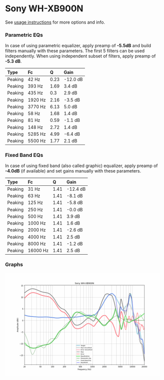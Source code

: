 # Sony WH-XB900N
See [usage instructions](https://github.com/jaakkopasanen/AutoEq#usage) for more options and info.

### Parametric EQs
In case of using parametric equalizer, apply preamp of **-5.5dB** and build filters manually
with these parameters. The first 5 filters can be used independently.
When using independent subset of filters, apply preamp of **-5.3 dB**.

| Type    | Fc      |    Q | Gain     |
|:--------|:--------|:-----|:---------|
| Peaking | 42 Hz   | 0.23 | -12.0 dB |
| Peaking | 393 Hz  | 1.69 | 3.4 dB   |
| Peaking | 435 Hz  | 0.3  | 2.9 dB   |
| Peaking | 1920 Hz | 2.16 | -3.5 dB  |
| Peaking | 3770 Hz | 6.13 | 5.0 dB   |
| Peaking | 58 Hz   | 1.68 | 1.4 dB   |
| Peaking | 81 Hz   | 0.59 | -1.1 dB  |
| Peaking | 148 Hz  | 2.72 | 1.4 dB   |
| Peaking | 5285 Hz | 4.99 | -6.4 dB  |
| Peaking | 5500 Hz | 1.77 | 2.1 dB   |

### Fixed Band EQs
In case of using fixed band (also called graphic) equalizer, apply preamp of **-4.0dB**
(if available) and set gains manually with these parameters.

| Type    | Fc       |    Q | Gain     |
|:--------|:---------|:-----|:---------|
| Peaking | 31 Hz    | 1.41 | -12.4 dB |
| Peaking | 63 Hz    | 1.41 | -8.1 dB  |
| Peaking | 125 Hz   | 1.41 | -5.8 dB  |
| Peaking | 250 Hz   | 1.41 | -0.0 dB  |
| Peaking | 500 Hz   | 1.41 | 3.9 dB   |
| Peaking | 1000 Hz  | 1.41 | 1.6 dB   |
| Peaking | 2000 Hz  | 1.41 | -2.6 dB  |
| Peaking | 4000 Hz  | 1.41 | 2.5 dB   |
| Peaking | 8000 Hz  | 1.41 | -1.2 dB  |
| Peaking | 16000 Hz | 1.41 | 2.5 dB   |

### Graphs
![](./Sony%20WH-XB900N.png)